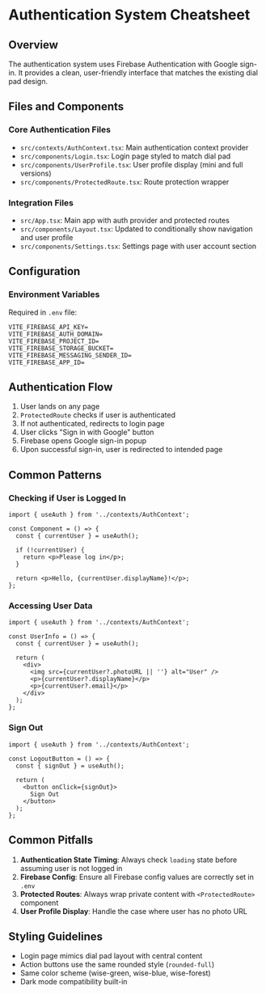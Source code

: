 # Authentication System Cheatsheet

## Overview
The authentication system uses Firebase Authentication with Google sign-in. It provides a clean, user-friendly interface that matches the existing dial pad design.

## Files and Components

### Core Authentication Files
- `src/contexts/AuthContext.tsx`: Main authentication context provider 
- `src/components/Login.tsx`: Login page styled to match dial pad
- `src/components/UserProfile.tsx`: User profile display (mini and full versions)
- `src/components/ProtectedRoute.tsx`: Route protection wrapper

### Integration Files
- `src/App.tsx`: Main app with auth provider and protected routes
- `src/components/Layout.tsx`: Updated to conditionally show navigation and user profile
- `src/components/Settings.tsx`: Settings page with user account section

## Configuration

### Environment Variables
Required in `.env` file:
```
VITE_FIREBASE_API_KEY=
VITE_FIREBASE_AUTH_DOMAIN=
VITE_FIREBASE_PROJECT_ID=
VITE_FIREBASE_STORAGE_BUCKET=
VITE_FIREBASE_MESSAGING_SENDER_ID=
VITE_FIREBASE_APP_ID=
```

## Authentication Flow
1. User lands on any page
2. `ProtectedRoute` checks if user is authenticated
3. If not authenticated, redirects to login page
4. User clicks "Sign in with Google" button
5. Firebase opens Google sign-in popup
6. Upon successful sign-in, user is redirected to intended page

## Common Patterns

### Checking if User is Logged In
```tsx
import { useAuth } from '../contexts/AuthContext';

const Component = () => {
  const { currentUser } = useAuth();
  
  if (!currentUser) {
    return <p>Please log in</p>;
  }
  
  return <p>Hello, {currentUser.displayName}!</p>;
};
```

### Accessing User Data
```tsx
import { useAuth } from '../contexts/AuthContext';

const UserInfo = () => {
  const { currentUser } = useAuth();
  
  return (
    <div>
      <img src={currentUser?.photoURL || ''} alt="User" />
      <p>{currentUser?.displayName}</p>
      <p>{currentUser?.email}</p>
    </div>
  );
};
```

### Sign Out
```tsx
import { useAuth } from '../contexts/AuthContext';

const LogoutButton = () => {
  const { signOut } = useAuth();
  
  return (
    <button onClick={signOut}>
      Sign Out
    </button>
  );
};
```

## Common Pitfalls

1. **Authentication State Timing**: Always check `loading` state before assuming user is not logged in
2. **Firebase Config**: Ensure all Firebase config values are correctly set in `.env`
3. **Protected Routes**: Always wrap private content with `<ProtectedRoute>` component
4. **User Profile Display**: Handle the case where user has no photo URL

## Styling Guidelines

- Login page mimics dial pad layout with central content
- Action buttons use the same rounded style (`rounded-full`)
- Same color scheme (wise-green, wise-blue, wise-forest)
- Dark mode compatibility built-in 